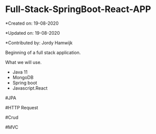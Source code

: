# Full-Stack-SpringBoot-React-APP

*Created on: 19-08-2020

*Updated on: 19-08-2020

*Contributed by: Jordy Hamwijk



Beginning of a full stack application.


What we will use.
- Java 11
- MongoDB
- Spring boot
- Javascript.React

#JPA

#HTTP Request

#Crud

#MVC
